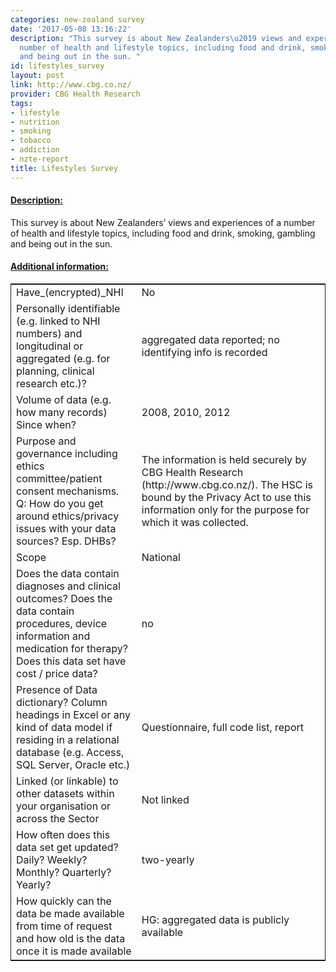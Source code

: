 ```yaml
---
categories: new-zealand survey
date: '2017-05-08 13:16:22'
description: "This survey is about New Zealanders\u2019 views and experiences of a
  number of health and lifestyle topics, including food and drink, smoking, gambling
  and being out in the sun. "
id: lifestyles_survey
layout: post
link: http://www.cbg.co.nz/
provider: CBG Health Research
tags:
- lifestyle
- nutrition
- smoking
- tobacco
- addiction
- nzte-report
title: Lifestyles Survey
---
```



 <h4> <u>Description:</u> </h4>
This survey is about New Zealanders’ views and experiences of a number of health and lifestyle topics, including food and drink, smoking, gambling and being out in the sun. 
 <h4> <u>Additional information:</u> </h4>
 <table style="border: 1px solid">
 <tr> <td width="40%">Have_(encrypted)_NHI</td> <td>No</td> </tr>
 <tr> <td width="40%">Personally identifiable (e.g. linked to NHI numbers) and longitudinal or aggregated (e.g. for planning, clinical research etc.)?</td> <td>aggregated data reported; no identifying info is recorded</td> </tr>
 <tr> <td width="40%">Volume of data (e.g. how many records)
Since when?</td> <td>2008, 2010, 2012</td> </tr>
 <tr> <td width="40%">Purpose and governance including ethics committee/patient consent mechanisms. Q: How do you get around ethics/privacy issues with your data sources? Esp. DHBs?</td> <td>The information is held securely by CBG Health Research (http://www.cbg.co.nz/). The HSC is bound by the Privacy Act to use this information only for the purpose for which it was collected.</td> </tr>
 <tr> <td width="40%">Scope</td> <td>National</td> </tr>
 <tr> <td width="40%">Does the data contain diagnoses and clinical outcomes?
Does the data contain procedures, device information and medication for therapy?
Does this data set have cost / price data?</td> <td>no</td> </tr>
 <tr> <td width="40%">Presence of Data dictionary? Column headings in Excel or any kind of data model if residing in a relational database (e.g. Access, SQL Server, Oracle etc.) </td> <td>Questionnaire, full code list, report</td> </tr>
 <tr> <td width="40%">Linked (or linkable) to other datasets within your organisation or across the Sector</td> <td>Not linked</td> </tr>
 <tr> <td width="40%">How often does this data set get updated? Daily? Weekly? Monthly? Quarterly? Yearly?</td> <td>two-yearly</td> </tr>
 <tr> <td width="40%">How quickly can the data be made available from time of request and how old is the data once it is made available</td> <td>HG: aggregated data is publicly available</td> </tr>
 </table>